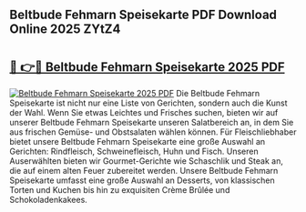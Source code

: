 ## Beltbude Fehmarn Speisekarte PDF Download Online 2025 ZYtZ4

# <h2><a href="http://gca98l.nevu.top/?p=Beltbude+Fehmarn+Speisekarte">🔗 👉🔴 Beltbude Fehmarn Speisekarte 2025 PDF</a></h2>

[![Beltbude Fehmarn Speisekarte 2025 PDF](https://i.imgur.com/dBaPXMq.png)](http://gca98l.nevu.top/?p=Beltbude+Fehmarn+Speisekarte)
Die Beltbude Fehmarn Speisekarte ist nicht nur eine Liste von Gerichten, sondern auch die Kunst der Wahl. Wenn Sie etwas Leichtes und Frisches suchen, bieten wir auf unserer Beltbude Fehmarn Speisekarte unseren Salatbereich an, in dem Sie aus frischen Gemüse- und Obstsalaten wählen können. Für Fleischliebhaber bietet unsere Beltbude Fehmarn Speisekarte eine große Auswahl an Gerichten: Rindfleisch, Schweinefleisch, Huhn und Fisch. Unseren Auserwählten bieten wir Gourmet-Gerichte wie Schaschlik und Steak an, die auf einem alten Feuer zubereitet werden. Unsere Beltbude Fehmarn Speisekarte umfasst eine große Auswahl an Desserts, von klassischen Torten und Kuchen bis hin zu exquisiten Crème Brûlée und Schokoladenkakees.
